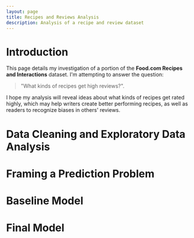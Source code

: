 ```yaml
---
layout: page
title: Recipes and Reviews Analysis
description: Analysis of a recipe and review dataset
---
```


# Introduction

This page details my investigation of a portion of the **Food.com Recipes and Interactions** dataset. 
I'm attempting to answer the question:
> "What kinds of recipes get high reviews?". 

I hope my analysis will reveal ideas about what kinds of recipes get rated highly, which may help writers create better performing recipes, as well as readers to recognize biases in others' reviews.

# Data Cleaning and Exploratory Data Analysis



# Framing a Prediction Problem

# Baseline Model

# Final Model

